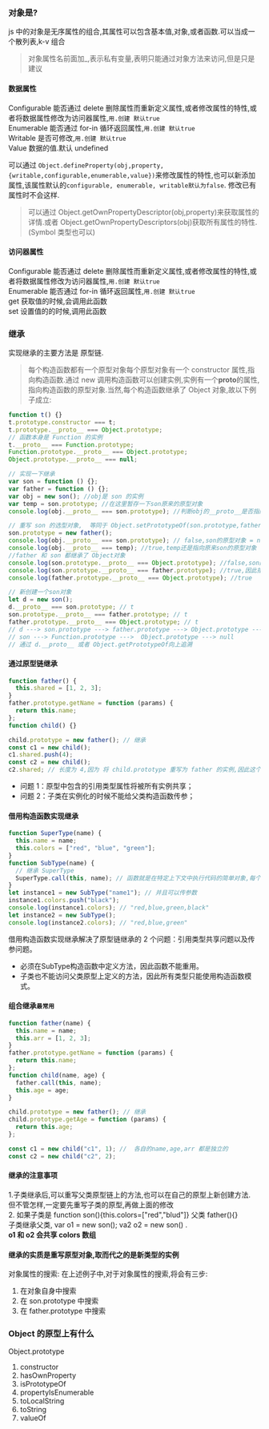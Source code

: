 ### 对象是?
js 中的对象是无序属性的组合,其属性可以包含基本值,对象,或者函数.可以当成一个散列表,k-v 组合

> 对象属性名前面加\_,表示私有变量,表明只能通过对象方法来访问,但是只是建议

#### 数据属性

Configurable 能否通过 delete 删除属性而重新定义属性,或者修改属性的特性,或者将数据属性修改为访问器属性,`用.创建 默认true`  
Enumerable 能否通过 for-in 循环返回属性,`用.创建 默认true`  
Writable 是否可修改,`用.创建 默认true`  
Value 数据的值.默认 undefined

可以通过 `Object.defineProperty(obj,property,{writable,configurable,enumerable,value})`来修改属性的特性,也可以新添加属性,该属性默认的`configurable, enumerable, writable默认为false`. 修改已有属性时不会这样.

> 可以通过 Object.getOwnPropertyDescriptor(obj,property)来获取属性的详情.或者 Object.getOwnPropertyDescriptors(obj)获取所有属性的特性.(Symbol 类型也可以)

#### 访问器属性

Configurable 能否通过 delete 删除属性而重新定义属性,或者修改属性的特性,或者将数据属性修改为访问器属性,`用.创建 默认true`  
Enumerable 能否通过 for-in 循环返回属性,`用.创建 默认true`  
get 获取值的时候,会调用此函数  
set 设置值的的时候,调用此函数

### 继承

实现继承的主要方法是 原型链.

> 每个构造函数都有一个原型对象每个原型对象有一个 constructor 属性,指向构造函数.通过 new 调用构造函数可以创建实例,实例有一个**proto**的属性,指向构造函数的原型对象.当然,每个构造函数继承了 Object 对象,故以下例子成立:

```js
function t() {}
t.prototype.constructor === t;
t.prototype.__proto__ === Object.prototype;
// 函数本身是 Function 的实例
t.__proto__ === Function.prototype;
Function.prototype.__proto__ === Object.prototype;
Object.prototype.__proto__ === null;
```

```js
// 实现一下继承
var son = function () {};
var father = function () {};
var obj = new son(); //obj是 son 的实例
var temp = son.prototype; //在这里暂存一下son原来的原型对象
console.log(obj.__proto__ === son.prototype); //判断obj的__proto__是否指向son的原型对象  true

// 重写 son 的选型对象,  等同于 Object.setPrototypeOf(son.prototype,father.prototype)
son.prototype = new father();
console.log(obj.__proto__ === son.prototype); // false,son的原型对象 = new father了,因此son.__proto__不再指向son的原型了.
console.log(obj.__proto__ === temp); //true,temp还是指向原来son的原型对象
//father 和 son 都继承了 Object对象
console.log(son.prototype.__proto__ === Object.prototype); //false,son的原型对象 = new father了
console.log(son.prototype.__proto__ === father.prototype); //true,因此指向了father的原型对象
console.log(father.prototype.__proto__ === Object.prototype); //true

// 新创建一个son对象
let d = new son();
d.__proto__ === son.prototype; // t
son.prototype.__proto__ === father.prototype; // t
father.prototype.__proto__ === Object.prototype; // t
// d ---> son.prototype ---> father.prototype ---> Object.prototype ---> null
// son ---> Function.prototype --->  Object.prototype ---> null
// 通过 d.__proto__ 或者 Object.getPrototypeOf向上追溯
```

#### 通过原型链继承

```js
function father() {
  this.shared = [1, 2, 3];
}
father.prototype.getName = function (params) {
  return this.name;
};
function child() {}

child.prototype = new father(); // 继承
const c1 = new child();
c1.shared.push(4);
const c2 = new child();
c2.shared; // 长度为 4,因为 将 child.prototype 重写为 father 的实例,因此这个对象上有了 shared 属性
```

- 问题 1：原型中包含的引用类型属性将被所有实例共享；
- 问题 2：子类在实例化的时候不能给父类构造函数传参；

#### 借用构造函数实现继承

```js
function SuperType(name) {
  this.name = name;
  this.colors = ["red", "blue", "green"];
}
function SubType(name) {
  // 继承 SuperType
  SuperType.call(this, name); // 函数就是在特定上下文中执行代码的简单对象,每个实例都会有自己的 colors 属性
}
let instance1 = new SubType("name1"); // 并且可以传参数
instance1.colors.push("black");
console.log(instance1.colors); // "red,blue,green,black"
let instance2 = new SubType();
console.log(instance2.colors); // "red,blue,green"
```

借用构造函数实现继承解决了原型链继承的 2 个问题：引用类型共享问题以及传参问题。  
- 必须在SubType构造函数中定义方法，因此函数不能重用。  
- 子类也不能访问父类原型上定义的方法，因此所有类型只能使用构造函数模式。

#### 组合继承`最常用`

```js
function father(name) {
  this.name = name;
  this.arr = [1, 2, 3];
}
father.prototype.getName = function (params) {
  return this.name;
};
function child(name, age) {
  father.call(this, name);
  this.age = age;
}

child.prototype = new father(); // 继承
child.prototype.getAge = function (params) {
  return this.age;
};

const c1 = new child("c1", 1); //  各自的name,age,arr 都是独立的
const c2 = new child("c2", 2);
```


#### 继承的注意事项

1.子类继承后,可以重写父类原型链上的方法,也可以在自己的原型上新创建方法.  
但不管怎样,一定要先重写子类的原型,再做上面的修改  
2. 如果子类是 function son(){this.colors=["red","blud"]} 父类 father(){}  
子类继承父类, var o1 = new son(); va2 o2 = new son() .  
**o1 和 o2 会共享 colors 数组**

#### 继承的实质是重写原型对象,取而代之的是新类型的实例

对象属性的搜索: 在上述例子中,对于对象属性的搜索,将会有三步:

1. 在对象自身中搜索
2. 在 son.prototype 中搜索
3. 在 father.prototype 中搜索

### Object 的原型上有什么

Object.prototype

1. constructor
2. hasOwnProperty
3. isPrototypeOf
4. propertyIsEnumerable
5. toLocalString
6. toString
7. valueOf
